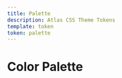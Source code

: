 ```yaml
---
title: Palette
description: Atlas CSS Theme Tokens
template: token
token: palette
---
```


# Color Palette

